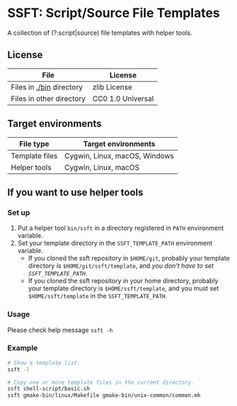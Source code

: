 SSFT: Script/Source File Templates
==================================

A collection of (?:script|source) file templates with helper tools.

License
-------

| File                              | License           |
|-----------------------------------|-------------------|
| Files in [./bin](./bin) directory | zlib License      |
| Files in other directory          | CC0 1.0 Universal |

Target environments
-------------------

| File type      | Target environments           |
|----------------|-------------------------------|
| Template files | Cygwin, Linux, macOS, Windows |
| Helper tools   | Cygwin, Linux, macOS          |

If you want to use helper tools
-------------------------------

### Set up

1. Put a helper tool `bin/ssft` in a directory registered in `PATH` environment variable.
2. Set your template directory in the `SSFT_TEMPLATE_PATH` environment variable.
    * If you cloned the ssft repository in `$HOME/git`,
      probably your template directory is `$HOME/git/ssft/template`,
      and *you don't have to set `SSFT_TEMPLATE_PATH`*.
    * If you cloned the ssft repository in your home directory,
      probably your template directory is `$HOME/ssft/template`,
      and you must set `$HOME/ssft/template` in the `SSFT_TEMPLATE_PATH`.

### Usage

Please check help message `ssft -h`

### Example

```sh
# Show a template list.
ssft -l

# Copy one or more template files in the current directory.
ssft shell-script/basic.sh
ssft gmake-bin/linux/Makefile gmake-bin/unix-common/common.mk
```
